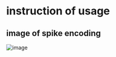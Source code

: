 # instruction of usage

## image of spike encoding

![image](https://github.com/GTAKAGI/PSNN/assets/114473358/45354d11-0aa2-4eb5-a16b-735e24dc6366)
